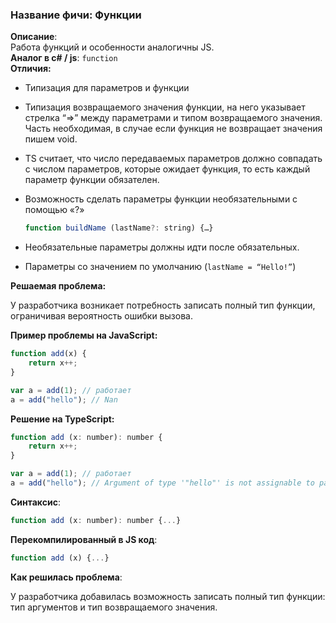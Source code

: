 ### **Название фичи: Функции**

**Описание**:  
Работа функций и особенности аналогичны JS.  
**Аналог в c\# / js**: `function`  
**Отличия:**

* Типизация для параметров и функции

* Типизация возвращаемого значения функции, на него указывает стрелка “=&gt;” между параметрами и типом возвращаемого значения. Часть необходимая, в случае если функция не возвращает значения пишем void.

* TS считает, что число передаваемых параметров должно совпадать с числом параметров, которые ожидает функция, то есть каждый параметр функции обязателен.

* Возможность сделать параметры функции необязательными с помощью «?»

  ```js
  function buildName (lastName?: string) {…}
  ```

* Необязательные параметры должны идти после обязательных.

* Параметры со значением по умолчанию \(`lastName = “Hello!”`\)

**Решаемая проблема:**

У разработчика возникает потребность записать полный тип функции, ограничивая вероятность ошибки вызова.

**Пример проблемы на JavaScript:**

```js
function add(x) {
    return x++;
}

var a = add(1); // работает
a = add("hello"); // Nan
```

**Решение на TypeScript:**

```js
function add (x: number): number {
    return x++;
}

var a = add(1); // работает
a = add("hello"); // Argument of type '"hello"' is not assignable to parameter of type 'number'.
```

**Синтаксис**:

```js
function add (x: number): number {...}
```

**Перекомпилированный в JS код**:

```js
function add (x) {...}
```

**Как решилась проблема**:

У разработчика добавилась возможность записать полный тип функции: тип аргументов и тип возвращаемого значения.

